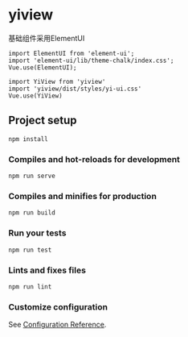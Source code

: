 # yiview

基础组件采用ElementUI
```
import ElementUI from 'element-ui';
import 'element-ui/lib/theme-chalk/index.css';
Vue.use(ElementUI);
```

```
import YiView from 'yiview'
import 'yiview/dist/styles/yi-ui.css'
Vue.use(YiView)
```





## Project setup
```
npm install
```

### Compiles and hot-reloads for development
```
npm run serve
```

### Compiles and minifies for production
```
npm run build
```

### Run your tests
```
npm run test
```

### Lints and fixes files
```
npm run lint
```

### Customize configuration
See [Configuration Reference](https://cli.vuejs.org/config/).

